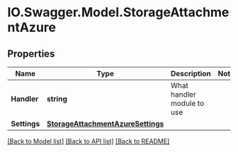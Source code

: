 # IO.Swagger.Model.StorageAttachmentAzure
## Properties

Name | Type | Description | Notes
------------ | ------------- | ------------- | -------------
**Handler** | **string** | What handler module to use | 
**Settings** | [**StorageAttachmentAzureSettings**](StorageAttachmentAzureSettings.md) |  | 

[[Back to Model list]](../README.md#documentation-for-models) [[Back to API list]](../README.md#documentation-for-api-endpoints) [[Back to README]](../README.md)


